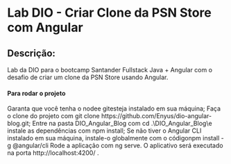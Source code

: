 # Lab DIO - Criar Clone da PSN Store com Angular

<h2>Descrição:</h2>
Lab da DIO para o bootcamp Santander Fullstack Java + Angular com o desafio de criar um clone da PSN Store usando Angular.

<h4>Para rodar o projeto</h4>
Garanta que você tenha o nodee gitesteja instalado em sua máquina;
Faça o clone do projeto com git clone https://github.com/Enyus/dio-angular-blog.git;
Entre na pasta DIO_Angular_Blog com cd .\DIO_Angular_Blog\e instale as dependências com npm install;
Se não tiver o Angular CLI instalado em sua máquina, instale-o globalmente com o códigonpm install -g @angular/cli
Rode a aplicação com ng serve. O aplicativo será executado na porta http://localhost:4200/ .
